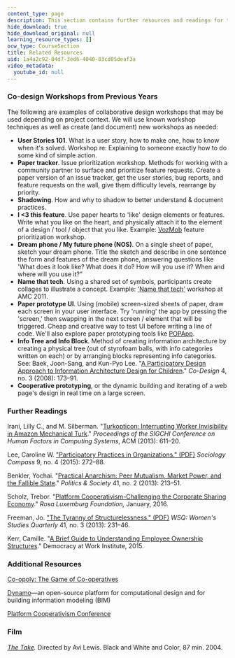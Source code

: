 ```yaml
---
content_type: page
description: This section contains further resources and readings for this course.
hide_download: true
hide_download_original: null
learning_resource_types: []
ocw_type: CourseSection
title: Related Resources
uid: 1a4a2c92-04d7-3ed6-4040-03cd05deaf3a
video_metadata:
  youtube_id: null
---
```


### Co-design Workshops from Previous Years

The following are examples of collaborative design workshops that may be used depending on project context. We will use known workshop techniques as well as create (and document) new workshops as needed:

*   **User Stories 101**. What is a user story, how to make one, how to know when it's solved. Workshop re: Explaining to someone exactly how to do some kind of simple action.
*   **Paper tracker**. Issue prioritization workshop. Methods for working with a community partner to surface and prioritize feature requests. Create a paper version of an issue tracker, get the user stories, bug reports, and feature requests on the wall, give them difficulty levels, rearrange by priority.
*   **Shadowing**. How and why to shadow to better understand & document practices.
*   **I \<3 this feature**. Use paper hearts to 'like' design elements or features. Write what you like on the heart, and physically attach it to the element of a design / tool / object that you like. Example: [VozMob](https://en.wikipedia.org/wiki/VozMob) feature prioritization workshop.
*   **Dream phone / My future phone (NOS)**. On a single sheet of paper, sketch your dream phone. Title the sketch and describe in one sentence the form and features of the dream phone, answering questions like 'What does it look like? What does it do? How will you use it? When and where will you use it?"
*   **Name that tech**. Using a shared set of symbols, participants create collages to illustrate a concept. Example: ['Name that tech'](https://www.flickr.com/photos/24639042@N07/sets/72157627403114034/with/6029486671/) workshop at AMC 2011.
*   **Paper prototype UI**. Using (mobile) screen-sized sheets of paper, draw each screen in your user interface. Try 'running' the app by pressing the 'screen,' then swapping in the next screen / element that will be triggered. Cheap and creative way to test UI before writing a line of code. We'll also explore paper prototyping tools like [POPApp](https://popapp.in/).
*   **Info Tree and Info Block**. Method of creating information architecture by creating a physical tree (out of styrofoam balls, with info categories written on each) or by arranging blocks representing info categories. See: Baek, Joon-Sang, and Kun-Pyo Lee. "[A Participatory Design Approach to Information Architecture Design for Children](http://dx.doi.org/10.1080/15710880802281026)." _Co-Design_ 4, no. 3 (2008): 173–91.
*   **Cooperative prototyping**, or the dynamic building and iterating of a web page's design in real time on a large screen.

### Further Readings

Irani, Lilly C., and M. Silberman. "[Turkopticon: Interrupting Worker Invisibility in Amazon Mechanical Turk](http://crowdsourcing-class.org/readings/downloads/ethics/turkopticon.pdf)." _Proceedings of the SIGCHI Conference on Human Factors in Computing Systems_, ACM (2013): 611–20.

Lee, Caroline W. ["Participatory Practices in Organizations." (PDF)](http://sites.lafayette.edu/leecw/files/2010/03/Lee-2015-Sociology_Compass.pdf) _Sociology Compass_ 9, no. 4 (2015): 272–88.

Benkler, Yochai. "[Practical Anarchism: Peer Mutualism, Market Power, and the Fallible State](http://dx.doi.org/10.1177/0032329213483108)." _Politics & Society_ 41, no. 2 (2013): 213–51.

Scholz, Trebor. "[Platform Cooperativism-Challenging the Corporate Sharing Economy](http://www.rosalux-nyc.org/platform-cooperativism-2/)." _Rosa Luxemburg Foundation,_ January, 2016.

Freeman, Jo. ["The Tyranny of Structurelessness." (PDF)](http://struggle.ws/pdfs/tyranny.pdf) _WSQ: Women's Studies Quarterly_ 41, no. 3 (2013): 231–46.

Kerr, Camille. "[A Brief Guide to Understanding Employee Ownership Structures](http://institute.coop/resources/brief-guide-understanding-employee-ownership-structures)." Democracy at Work Institute, 2015.

### Additional Resources

[Co-opoly: The Game of Co-operatives](http://store.toolboxfored.org/co-opoly-the-game-of-co-operatives/)

[Dynamo](http://dynamobim.org/about/)—an open-source platform for computational design and for building information modeling (BIM)

[Platform Cooperativism Conference](http://platformcoop.net/)

### Film

_[The Take](http://www.imdb.com/title/tt0426596/)._ Directed by Avi Lewis. Black and White and Color, 87 min. 2004.